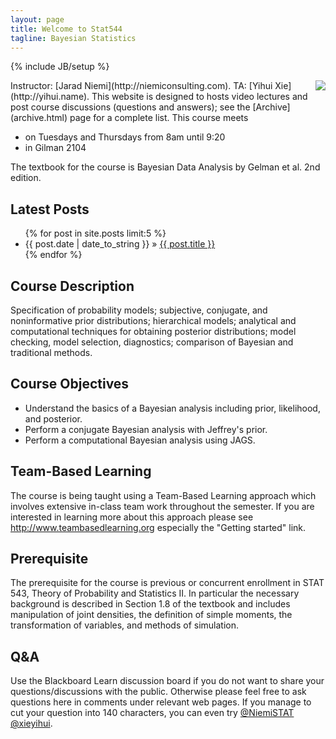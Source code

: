 ```yaml
---
layout: page
title: Welcome to Stat544
tagline: Bayesian Statistics
---
```

{% include JB/setup %}

<img src="http://upload.wikimedia.org/wikipedia/commons/thumb/e/ed/Bayes_icon.svg/200px-Bayes_icon.svg.png" align="right" />
Instructor: [Jarad Niemi](http://niemiconsulting.com). TA: [Yihui Xie](http://yihui.name). This website is designed to hosts video lectures and post course discussions (questions and answers); see the [Archive](archive.html) page for a complete list. This course meets

- on Tuesdays and Thursdays from 8am until 9:20
- in Gilman 2104

The textbook for the course is Bayesian Data Analysis by Gelman et al. 2nd edition.

## Latest Posts

<ul class="posts">
  {% for post in site.posts limit:5 %}
    <li><span>{{ post.date | date_to_string }}</span> &raquo; <a href="{{ BASE_PATH }}{{ post.url }}">{{ post.title }}</a></li>
  {% endfor %}
</ul>

## Course Description

Specification of probability models; subjective, conjugate, and noninformative prior distributions; hierarchical models; analytical and computational techniques for obtaining posterior distributions; model checking, model selection, diagnostics; comparison of Bayesian and traditional methods.

## Course Objectives

- Understand the basics of a Bayesian analysis including prior, likelihood, and posterior.
- Perform a conjugate Bayesian analysis with Jeffrey's prior.
- Perform a computational Bayesian analysis using JAGS.

## Team-Based Learning

The course is being taught using a Team-Based Learning approach which involves extensive in-class team work throughout the semester. If you are interested in learning more about this approach please see <http://www.teambasedlearning.org> especially the "Getting started" link.

## Prerequisite

The prerequisite for the course is previous or concurrent enrollment in STAT 543, Theory of Probability and Statistics II. In particular the necessary background is described in Section 1.8 of the textbook and includes manipulation of joint densities, the definition of simple moments, the transformation of variables, and methods of simulation.

## Q&A

Use the Blackboard Learn discussion board if you do not want to share your questions/discussions with the public. Otherwise please feel free to ask questions here in comments under relevant web pages. If you manage to cut your question into 140 characters, you can even try [@NiemiSTAT](http://twitter.com/NiemiSTAT) [@xieyihui](http://twitter.com/xieyihui).
